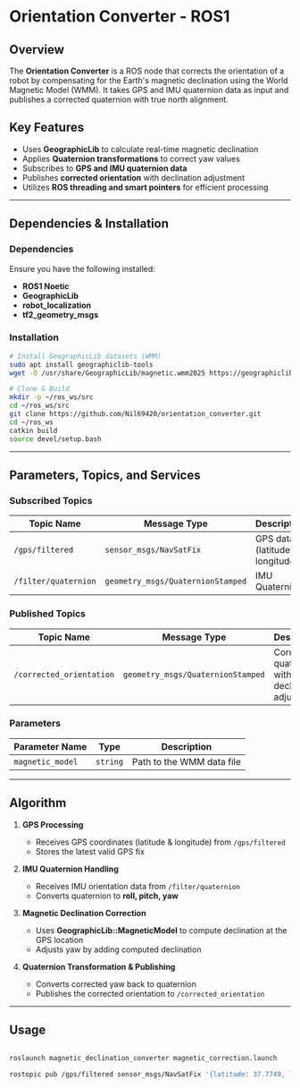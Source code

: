 # Orientation Converter - ROS1  

## Overview  
The **Orientation Converter** is a ROS node that corrects the orientation of a robot by compensating for the Earth's magnetic declination using the World Magnetic Model (WMM). It takes GPS and IMU quaternion data as input and publishes a corrected quaternion with true north alignment.  

## Key Features  
- Uses **GeographicLib** to calculate real-time magnetic declination  
- Applies **Quaternion transformations** to correct yaw values  
- Subscribes to **GPS and IMU quaternion data**  
- Publishes **corrected orientation** with declination adjustment  
- Utilizes **ROS threading and smart pointers** for efficient processing  

---

## Dependencies & Installation  

### Dependencies  
Ensure you have the following installed:  

- **ROS1 Noetic**
- **GeographicLib**  
- **robot_localization**  
- **tf2_geometry_msgs**  

### Installation  
```bash
# Install GeographicLib datasets (WMM)
sudo apt install geographiclib-tools
wget -O /usr/share/GeographicLib/magnetic.wmm2025 https://geographiclib.sourceforge.io/magnetic.html

# Clone & Build
mkdir -p ~/ros_ws/src
cd ~/ros_ws/src
git clone https://github.com/Nil69420/orientation_converter.git
cd ~/ros_ws
catkin build
source devel/setup.bash
```

---

## Parameters, Topics, and Services  

### **Subscribed Topics**  
| Topic Name             | Message Type                     | Description |
|------------------------|--------------------------------|-------------|
| `/gps/filtered`        | `sensor_msgs/NavSatFix`       | GPS data (latitude, longitude) |
| `/filter/quaternion`   | `geometry_msgs/QuaternionStamped` | IMU Quaternion |

### **Published Topics**  
| Topic Name                | Message Type                     | Description |
|---------------------------|--------------------------------|-------------|
| `/corrected_orientation`  | `geometry_msgs/QuaternionStamped` | Corrected quaternion with declination adjustment |

### **Parameters**  
| Parameter Name     | Type   | Description |
|--------------------|--------|-------------|
| `magnetic_model`  | `string` | Path to the WMM data file |

---

## Algorithm  

1. **GPS Processing**  
   - Receives GPS coordinates (latitude & longitude) from `/gps/filtered`  
   - Stores the latest valid GPS fix  

2. **IMU Quaternion Handling**  
   - Receives IMU orientation data from `/filter/quaternion`  
   - Converts quaternion to **roll, pitch, yaw**  

3. **Magnetic Declination Correction**  
   - Uses **GeographicLib::MagneticModel** to compute declination at the GPS location  
   - Adjusts yaw by adding computed declination  

4. **Quaternion Transformation & Publishing**  
   - Converts corrected yaw back to quaternion  
   - Publishes the corrected orientation to `/corrected_orientation`  

---

## Usage  
```bash

roslaunch magnetic_declination_converter magnetic_correction.launch

rostopic pub /gps/filtered sensor_msgs/NavSatFix '{latitude: 37.7749, longitude: -122.4194, altitude: 10.0}'

```
